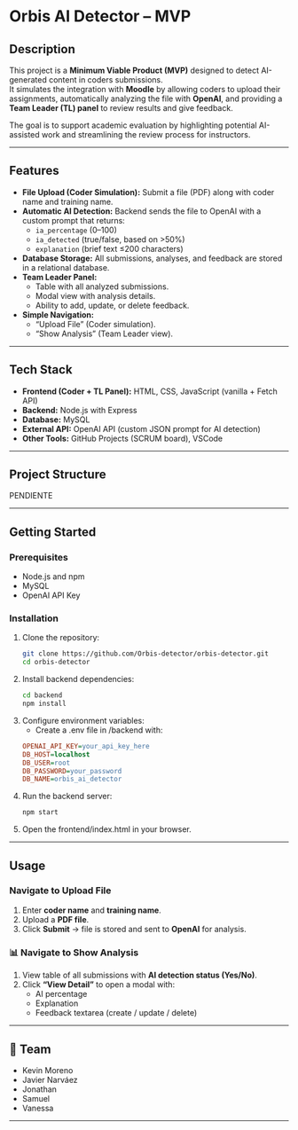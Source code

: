 # Orbis AI Detector – MVP

## Description

This project is a **Minimum Viable Product (MVP)** designed to detect AI-generated content in coders submissions.  
It simulates the integration with **Moodle** by allowing coders to upload their assignments, automatically analyzing the file with **OpenAI**, and providing a **Team Leader (TL) panel** to review results and give feedback.  

The goal is to support academic evaluation by highlighting potential AI-assisted work and streamlining the review process for instructors.  

---

## Features

- **File Upload (Coder Simulation):** Submit a file (PDF) along with coder name and training name.  
- **Automatic AI Detection:** Backend sends the file to OpenAI with a custom prompt that returns:  
  - `ia_percentage` (0–100)  
  - `ia_detected` (true/false, based on >50%)  
  - `explanation` (brief text ≤200 characters)  
- **Database Storage:** All submissions, analyses, and feedback are stored in a relational database.  
- **Team Leader Panel:**  
  - Table with all analyzed submissions.  
  - Modal view with analysis details.  
  - Ability to add, update, or delete feedback.  
- **Simple Navigation:**  
  - “Upload File” (Coder simulation).  
  - “Show Analysis” (Team Leader view).  

---

## Tech Stack

- **Frontend (Coder + TL Panel):** HTML, CSS, JavaScript (vanilla + Fetch API)  
- **Backend:** Node.js with Express  
- **Database:** MySQL  
- **External API:** OpenAI API (custom JSON prompt for AI detection)  
- **Other Tools:** GitHub Projects (SCRUM board), VSCode  

---

## Project Structure

PENDIENTE

---

## Getting Started

### Prerequisites
- Node.js and npm  
- MySQL  
- OpenAI API Key  

### Installation

1. Clone the repository:  
   ```bash
   git clone https://github.com/Orbis-detector/orbis-detector.git
   cd orbis-detector
   ```
2. Install backend dependencies:
   ```bash
   cd backend
   npm install
   ```
3. Configure environment variables:
   - Create a .env file in /backend with:
    ```ini
    OPENAI_API_KEY=your_api_key_here
    DB_HOST=localhost
    DB_USER=root
    DB_PASSWORD=your_password
    DB_NAME=orbis_ai_detector
    ```
4. Run the backend server:
   ```bash
   npm start
   ```
5. Open the frontend/index.html in your browser.

---

## Usage

### Navigate to **Upload File**
1. Enter **coder name** and **training name**.  
2. Upload a **PDF file**.  
3. Click **Submit** → file is stored and sent to **OpenAI** for analysis.  

### 📊 Navigate to **Show Analysis**
1. View table of all submissions with **AI detection status (Yes/No)**.  
2. Click **“View Detail”** to open a modal with:  
   - AI percentage  
   - Explanation  
   - Feedback textarea (create / update / delete)  

---

## 👥 Team
- Kevin Moreno
- Javier Narváez
- Jonathan
- Samuel 
- Vanessa

---
